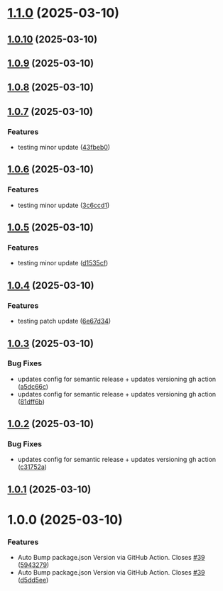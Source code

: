 # [1.1.0](https://github.com/npranto/loopfeed/compare/v1.0.10...v1.1.0) (2025-03-10)

## [1.0.10](https://github.com/npranto/loopfeed/compare/v1.0.9...v1.0.10) (2025-03-10)

## [1.0.9](https://github.com/npranto/loopfeed/compare/v1.0.8...v1.0.9) (2025-03-10)

## [1.0.8](https://github.com/npranto/loopfeed/compare/v1.0.7...v1.0.8) (2025-03-10)

## [1.0.7](https://github.com/npranto/loopfeed/compare/v1.0.6...v1.0.7) (2025-03-10)


### Features

* testing minor update ([43fbeb0](https://github.com/npranto/loopfeed/commit/43fbeb0bf52e3e8273331a9b4d7738742dc589b3))

## [1.0.6](https://github.com/npranto/loopfeed/compare/v1.0.5...v1.0.6) (2025-03-10)


### Features

* testing minor update ([3c6ccd1](https://github.com/npranto/loopfeed/commit/3c6ccd1f34fd509138b5234504bb5e588a4394d9))

## [1.0.5](https://github.com/npranto/loopfeed/compare/v1.0.4...v1.0.5) (2025-03-10)


### Features

* testing minor update ([d1535cf](https://github.com/npranto/loopfeed/commit/d1535cf3b04aa97a0abbf2ec3e8ffeb5e1fdfebc))

## [1.0.4](https://github.com/npranto/loopfeed/compare/v1.0.3...v1.0.4) (2025-03-10)


### Features

* testing patch update ([6e67d34](https://github.com/npranto/loopfeed/commit/6e67d34be863ca3a32eb66a1f0e12013f119a3f4))

## [1.0.3](https://github.com/npranto/loopfeed/compare/v1.0.2...v1.0.3) (2025-03-10)


### Bug Fixes

* updates config for semantic release + updates versioning gh action ([a5dc66c](https://github.com/npranto/loopfeed/commit/a5dc66cffd8164cf653b288aebc7094147c90604))
* updates config for semantic release + updates versioning gh action ([81dff6b](https://github.com/npranto/loopfeed/commit/81dff6b640dc203474f4d36f046b609ae053a9c4))

## [1.0.2](https://github.com/npranto/loopfeed/compare/v1.0.1...v1.0.2) (2025-03-10)


### Bug Fixes

* updates config for semantic release + updates versioning gh action ([c31752a](https://github.com/npranto/loopfeed/commit/c31752a7d13e258e1624c377b5d7ec1fd3ffb1af))

## [1.0.1](https://github.com/npranto/loopfeed/compare/v1.0.0...v1.0.1) (2025-03-10)

# 1.0.0 (2025-03-10)


### Features

* Auto Bump package.json Version via GitHub Action. Closes [#39](https://github.com/npranto/loopfeed/issues/39) ([5943279](https://github.com/npranto/loopfeed/commit/5943279b013d80ad7d70b5e06d9577947510d780))
* Auto Bump package.json Version via GitHub Action. Closes [#39](https://github.com/npranto/loopfeed/issues/39) ([d5dd5ee](https://github.com/npranto/loopfeed/commit/d5dd5ee5363060301818b6cf769a2bb051889d27))

